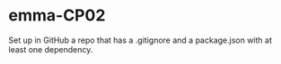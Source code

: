 # emma-CP02
Set up in GitHub a repo that has a .gitignore and a package.json with at least one dependency.